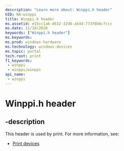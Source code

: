 ```yaml
---
description: "Learn more about: Winppi.h header"
UID: NA:winppi
title: Winppi.h header
ms.assetid: e15cc1a6-d632-32d8-a54d-773f8b6cfccc
ms.date: 11/18/2020
keywords: ["Winppi.h header"]
ms.keywords: 
ms.prod: windows-hardware
ms.technology: windows-devices
ms.topic: portal
tech.root: print
f1_keywords:
 - winppi
 - winppi/winppi
api_name:
 - winppi
---
```


# Winppi.h header


## -description

This header is used by print. For more information, see:

- [Print devices](../_print/index.md)<br><br>

